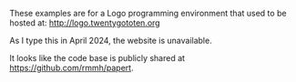 These examples are for a Logo programming environment that used to be hosted at:
http://logo.twentygototen.org

As I type this in April 2024, the website is unavailable.

It looks like the code base is publicly shared at https://github.com/rmmh/papert.
